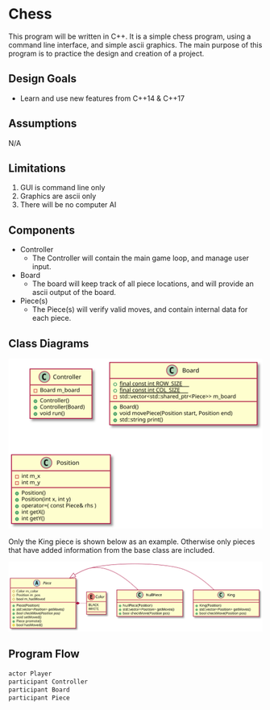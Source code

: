 # Chess

This program will be written in C++. It is a simple chess program, using a command line interface, and simple ascii graphics. The main purpose of this program is to practice the design and creation of a project.

## Design Goals

- Learn and use new features from C++14 & C++17

## Assumptions

N/A

## Limitations

1. GUI is command line only
2. Graphics are ascii only
3. There will be no computer AI

## Components

- Controller
  - The Controller will contain the main game loop, and manage user input.
- Board
  - The board will keep track of all piece locations, and will provide an ascii output of the board.
- Piece(s)
  - The Piece(s) will verify valid moves, and contain internal data for each piece.

## Class Diagrams

<div hidden>
```puml
@startuml mainClassDiagram
class Controller {
  + Controller()
  + Controller(Board)
  + void run()
  - Board m_board
}

class Board {
  + Board()
  + void movePiece(Position start, Position end)
  + std::string print()
  + {static} final const int ROW_SIZE
  + {static} final const int COL_SIZE
  - std::vector<std::shared_ptr<Piece>> m_board
}

class Position {
  + Position()
  + Position(int x, int y)
  + operator=( const Piece& rhs )
  + int getX()
  + int getY()
  - int m_x
  - int m_y
}
@enduml
```

```puml
@startuml pieceClassDiagram
abstract class Piece {
  + Piece(Position)
  + {abstract} std::vector<Position> getMoves()
  + {abstract} bool checkMove(Position pos)
  + void setMoved()
  + Piece promote()
  # bool hasMoved()
  # Color m_color
  # Position m_pos
  # bool m_hasMoved

}

enum Color {
  BLACK
  WHITE
}

class King {
  + King(Position)
  + std::vector<Position> getMoves()
  + bool checkMove(Position pos)
}

class NullPiece {
  + NullPiece(Position)
  + std::vector<Position> getMoves()
  + bool checkMove(Position pos)
}

Piece ^- King
Piece ^- NullPiece
Piece *- Color
```
</div>

![](mainClassDiagram.svg)

Only the King piece is shown below as an example. Otherwise only pieces that have added information from the base class are included.

![](pieceClassDiagram.svg)

## Program Flow

```puml
actor Player
participant Controller
participant Board
participant Piece
```
